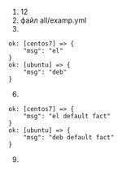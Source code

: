 1. 12
2. файл all/examp.yml
4.
```
ok: [centos7] => {
    "msg": "el"
}
ok: [ubuntu] => {
    "msg": "deb"
}
```
6.
```
ok: [centos7] => {
    "msg": "el default fact"
}
ok: [ubuntu] => {
    "msg": "deb default fact"
}
```
9. 
